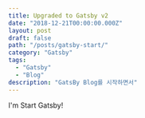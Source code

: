 ```yaml
---
title: Upgraded to Gatsby v2
date: "2018-12-21T00:00:00.000Z"
layout: post
draft: false
path: "/posts/gatsby-start/"
category: "Gatsby"
tags:
  - "Gatsby"
  - "Blog"
description: "GatsBy Blog를 시작하면서"
---
```


I'm Start Gatsby!
